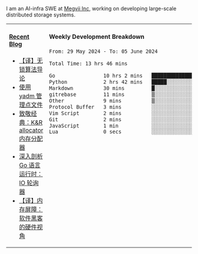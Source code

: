 I am an AI-infra SWE at [Megvii Inc](https://en.megvii.com/), working on developing large-scale distributed storage systems.

<table width="960px">
<tr>
<td valign="top" width="50%">

#### <a href="https://www.kongjun18.me" target="_blank">Recent Blog</a>

<!-- BLOG-POST-LIST:START -->
- [【译】无锁算法导论](https://kongjun18.github.io/posts/2023/07/14/)
- [使用 yadm 管理点文件](https://kongjun18.github.io/posts/2023/04/07/)
- [致敬经典：K&amp;R allocator 内存分配器](https://kongjun18.github.io/posts/2022/12/12/)
- [深入剖析 Go 语言运行时：IO 轮询器](https://kongjun18.github.io/posts/2022/11/21/)
- [【译】内存屏障：软件黑客的硬件视角](https://kongjun18.github.io/posts/2022/11/03/)
<!-- BLOG-POST-LIST:END -->

</td>
<td valign="top" width="50%">

#### Weekly Development Breakdown

<!--START_SECTION:waka-->

```txt
From: 29 May 2024 - To: 05 June 2024

Total Time: 13 hrs 46 mins

Go                10 hrs 2 mins   ██████████████████▒░░░░░░   72.90 %
Python            2 hrs 42 mins   █████░░░░░░░░░░░░░░░░░░░░   19.64 %
Markdown          30 mins         █░░░░░░░░░░░░░░░░░░░░░░░░   03.65 %
gitrebase         11 mins         ▒░░░░░░░░░░░░░░░░░░░░░░░░   01.44 %
Other             9 mins          ▒░░░░░░░░░░░░░░░░░░░░░░░░   01.11 %
Protocol Buffer   3 mins          ░░░░░░░░░░░░░░░░░░░░░░░░░   00.40 %
Vim Script        2 mins          ░░░░░░░░░░░░░░░░░░░░░░░░░   00.32 %
Git               2 mins          ░░░░░░░░░░░░░░░░░░░░░░░░░   00.26 %
JavaScript        1 min           ░░░░░░░░░░░░░░░░░░░░░░░░░   00.15 %
Lua               0 secs          ░░░░░░░░░░░░░░░░░░░░░░░░░   00.08 %
```

<!--END_SECTION:waka-->
</td>
</tr>

</table>
